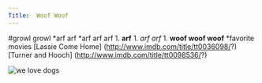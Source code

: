 ```yaml
---
Title:  Woof Woof
---
```

#growl growl
	*arf arf
	*arf arf arf
		1. __arf__
		1. _arf arf_
		1. __woof woof woof__
		*favorite movies
		[Lassie Come Home] (http://www.imdb.com/title/tt0036098/?)
		[Turner and Hooch] (http://www.imdb.com/title/tt0098536/?)

![we love dogs](http://phenolphtalein.files.wordpress.com/2011/05/dogs-cute-animal-image-31000.jpg)

